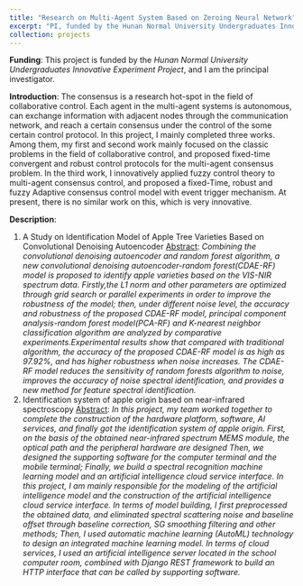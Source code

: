 ```yaml
---
title: "Research on Multi-Agent System Based on Zeroing Neural Network"
excerpt: "PI, funded by the Hunan Normal University Undergraduates Innovative Experiment Project<br/><img src='/images/nir.png' height='300' width='500'>"
collection: projects
---
```

**Funding**: This project is funded by the *Hunan Normal University Undergraduates Innovative Experiment Project*, and I am the principal investigator.


**Introduction**: The consensus is a research hot-spot in the field of collaborative control. Each agent in the multi-agent systems is autonomous, can exchange information with adjacent nodes through the communication network, and reach a certain consensus under the control of the some certain control protocol. In this project, I mainly completed three works. Among them, my first and second work mainly focused on the classic problems in the field of collaborative control, and proposed fixed-time convergent and robust control protocols for the multi-agent consensus problem. In the third work, I innovatively applied fuzzy control theory to multi-agent consensus control, and proposed a fixed-Time, robust and fuzzy Adaptive consensus control model with event trigger mechanism. At present, there is no similar work on this, which is very innovative.



**Description**: 
1. A Study on Identification Model of Apple Tree Varieties Based on Convolutional Denoising Autoencoder
<u>Abstract</u>: *Combining the convolutional denoising autoencoder and random forest algorithm, a new convolutional denoising autoencoder-random forest(CDAE-RF) model is proposed to identify apple varieties based on the VIS-NIR spectrum data. Firstly,the L1 norm and other parameters are optimized through grid search or parallel experiments in order to improve the robustness of the model; then, under different noise level, the accuracy and robustness of the proposed CDAE-RF model, principal component analysis-random forest model(PCA-RF) and K-nearest neighbor classification algorithm are analyzed by comparative experiments.Experimental results show that compared with traditional algorithm, the accuracy of the proposed CDAE-RF model is as high as 97.92%, and has higher robustness when noise increases. The CDAE-RF model reduces the sensitivity of random forests algorithm to noise, improves the accuracy of noise spectral identification, and provides a new method for feature spectral identification.*
1. Identification system of apple origin based on near-infrared spectroscopy
<u>Abstract</u>: *In this project, my team worked together to complete the construction of the hardware platform, software, AI services, and finally got the identification system of apple origin. First, on the basis of the obtained near-infrared spectrum MEMS module, the optical path and the peripheral hardware are designed Then, we designed the supporting software for the computer terminal and the mobile terminal; Finally, we build a spectral recognition machine learning model and an artificial intelligence cloud service interface. In this project, I am mainly responsible for the modeling of the artificial intelligence model and the construction of the artificial intelligence cloud service interface. In terms of model building, I first preprocessed the obtained data, and eliminated spectral scattering noise and baseline offset through baseline correction, SG smoothing filtering and other methods; Then, I used automatic machine learning (AutoML) technology to design an integrated machine learning model. In terms of cloud services, I used an artificial intelligence server located in the school computer room, combined with Django REST framework to build an HTTP interface that can be called by supporting software.*
